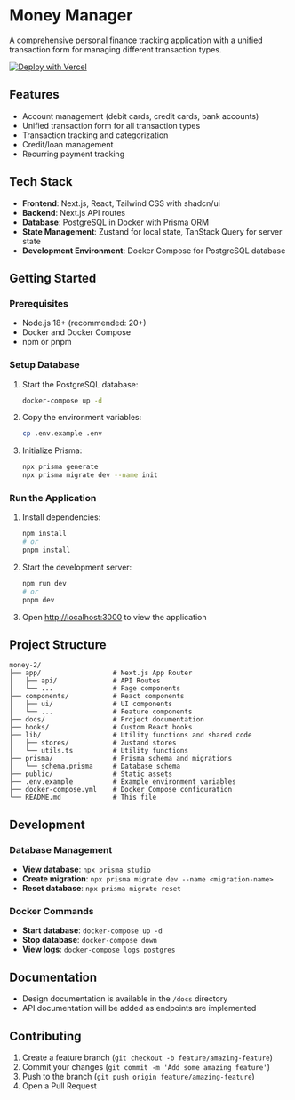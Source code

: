 # Money Manager

A comprehensive personal finance tracking application with a unified transaction form for managing different transaction types.

[![Deploy with Vercel](https://vercel.com/button)](https://vercel.com/new/clone?repository-url=https%3A%2F%2Fgithub.com%2Fyourusername%2Fmoney-manager)

## Features

- Account management (debit cards, credit cards, bank accounts)
- Unified transaction form for all transaction types
- Transaction tracking and categorization
- Credit/loan management
- Recurring payment tracking

## Tech Stack

- **Frontend**: Next.js, React, Tailwind CSS with shadcn/ui
- **Backend**: Next.js API routes
- **Database**: PostgreSQL in Docker with Prisma ORM
- **State Management**: Zustand for local state, TanStack Query for server state
- **Development Environment**: Docker Compose for PostgreSQL database

## Getting Started

### Prerequisites

- Node.js 18+ (recommended: 20+)
- Docker and Docker Compose
- npm or pnpm

### Setup Database

1. Start the PostgreSQL database:
   ```bash
   docker-compose up -d
   ```

2. Copy the environment variables:
   ```bash
   cp .env.example .env
   ```

3. Initialize Prisma:
   ```bash
   npx prisma generate
   npx prisma migrate dev --name init
   ```

### Run the Application

1. Install dependencies:
   ```bash
   npm install
   # or
   pnpm install
   ```

2. Start the development server:
   ```bash
   npm run dev
   # or
   pnpm dev
   ```

3. Open [http://localhost:3000](http://localhost:3000) to view the application

## Project Structure

```
money-2/
├── app/                  # Next.js App Router
│   ├── api/              # API Routes
│   └── ...               # Page components
├── components/           # React components
│   ├── ui/               # UI components
│   └── ...               # Feature components
├── docs/                 # Project documentation
├── hooks/                # Custom React hooks
├── lib/                  # Utility functions and shared code
│   ├── stores/           # Zustand stores
│   └── utils.ts          # Utility functions
├── prisma/               # Prisma schema and migrations
│   └── schema.prisma     # Database schema
├── public/               # Static assets
├── .env.example          # Example environment variables
├── docker-compose.yml    # Docker Compose configuration
└── README.md             # This file
```

## Development

### Database Management

- **View database**: `npx prisma studio`
- **Create migration**: `npx prisma migrate dev --name <migration-name>`
- **Reset database**: `npx prisma migrate reset`

### Docker Commands

- **Start database**: `docker-compose up -d`
- **Stop database**: `docker-compose down`
- **View logs**: `docker-compose logs postgres`

## Documentation

- Design documentation is available in the `/docs` directory
- API documentation will be added as endpoints are implemented

## Contributing

1. Create a feature branch (`git checkout -b feature/amazing-feature`)
2. Commit your changes (`git commit -m 'Add some amazing feature'`)
3. Push to the branch (`git push origin feature/amazing-feature`)
4. Open a Pull Request
